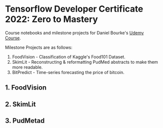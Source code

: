 # Tensorflow Developer Certificate 2022: Zero to Mastery

Course notebooks and milestone projects for Daniel Bourke's [Udemy Course](https://pwcanalytics.udemy.com/course/tensorflow-developer-certificate-machine-learning-zero-to-mastery).

Milestone Projects are as follows:
1. FoodVision - Classification of Kaggle's Food101 Dataset.
2. SkimLit - Reconstructing & reformatting PudMed abstracts to make them more readable.
3. BitPredict - Time-series forecasting the price of bitcoin.


## 1. FoodVision

## 2. SkimLit

## 3. PudMetad
